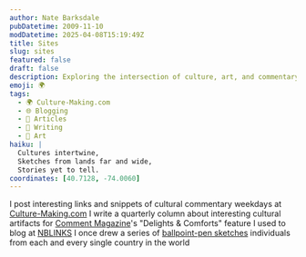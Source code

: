 ```yaml
---
author: Nate Barksdale
pubDatetime: 2009-11-10
modDatetime: 2025-04-08T15:19:49Z
title: Sites
slug: sites
featured: false
draft: false
description: Exploring the intersection of culture, art, and commentary across various mediums.
emoji: 🌍
tags:
  - 🌍 Culture-Making.com
  - 🌐 Blogging
  - 📖 Articles
  - 📝 Writing
  - 🎨 Art
haiku: |
  Cultures intertwine,  
  Sketches from lands far and wide,  
  Stories yet to tell.
coordinates: [40.7128, -74.0060]
---
```


I post interesting links and snippets of cultural commentary weekdays at [Culture-Making.com](http://www.culture-making.com)
I write a quarterly column about interesting cultural artifacts for [Comment Magazine](http://web.archive.org/web/20250112200244/http://www.cardus.ca/comment)'s "Delights & Comforts" feature
I used to blog at [NBLINKS](http://nblinks.blogspot.com)
I once drew a series of [ballpoint-pen sketches](http://manwomanboygirl.blogspot.com) individuals from each and every single country in the world
